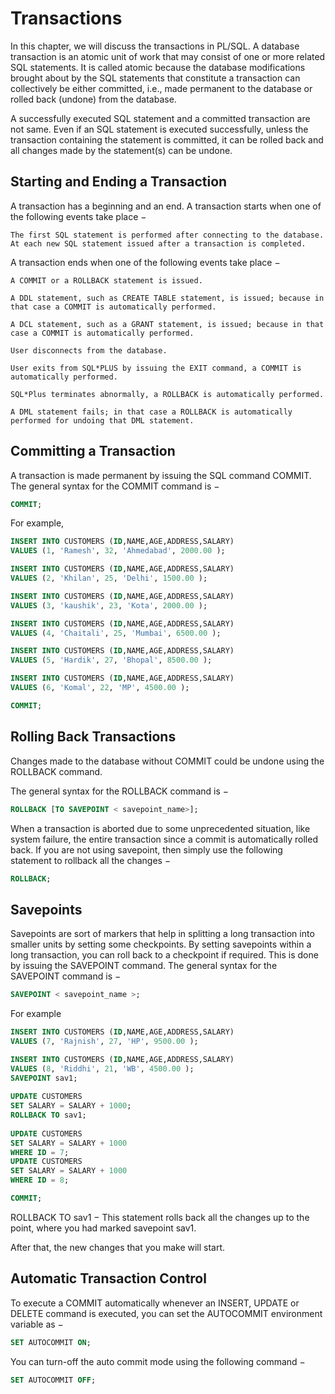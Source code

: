 # Transactions

In this chapter, we will discuss the transactions in PL/SQL. 
A database transaction is an atomic unit of work that may consist of one or more related SQL statements. 
It is called atomic because the database modifications brought about by the SQL statements that constitute a transaction can collectively be either committed, i.e., made permanent to the database or rolled back (undone) from the database.

A successfully executed SQL statement and a committed transaction are not same. 
Even if an SQL statement is executed successfully, unless the transaction containing the statement is committed, it can be rolled back and all changes made by the statement(s) can be undone.

## Starting and Ending a Transaction
A transaction has a beginning and an end. A transaction starts when one of the following events take place −
```
The first SQL statement is performed after connecting to the database.
At each new SQL statement issued after a transaction is completed.
```

A transaction ends when one of the following events take place −
```
A COMMIT or a ROLLBACK statement is issued.

A DDL statement, such as CREATE TABLE statement, is issued; because in that case a COMMIT is automatically performed.

A DCL statement, such as a GRANT statement, is issued; because in that case a COMMIT is automatically performed.

User disconnects from the database.

User exits from SQL*PLUS by issuing the EXIT command, a COMMIT is automatically performed.

SQL*Plus terminates abnormally, a ROLLBACK is automatically performed.

A DML statement fails; in that case a ROLLBACK is automatically performed for undoing that DML statement.
```

## Committing a Transaction
A transaction is made permanent by issuing the SQL command COMMIT. 
The general syntax for the COMMIT command is −
```sql
COMMIT;
```

For example,

```sql
INSERT INTO CUSTOMERS (ID,NAME,AGE,ADDRESS,SALARY) 
VALUES (1, 'Ramesh', 32, 'Ahmedabad', 2000.00 ); 

INSERT INTO CUSTOMERS (ID,NAME,AGE,ADDRESS,SALARY) 
VALUES (2, 'Khilan', 25, 'Delhi', 1500.00 ); 

INSERT INTO CUSTOMERS (ID,NAME,AGE,ADDRESS,SALARY) 
VALUES (3, 'kaushik', 23, 'Kota', 2000.00 ); 

INSERT INTO CUSTOMERS (ID,NAME,AGE,ADDRESS,SALARY) 
VALUES (4, 'Chaitali', 25, 'Mumbai', 6500.00 ); 

INSERT INTO CUSTOMERS (ID,NAME,AGE,ADDRESS,SALARY) 
VALUES (5, 'Hardik', 27, 'Bhopal', 8500.00 ); 

INSERT INTO CUSTOMERS (ID,NAME,AGE,ADDRESS,SALARY) 
VALUES (6, 'Komal', 22, 'MP', 4500.00 ); 

COMMIT;
```

## Rolling Back Transactions
Changes made to the database without COMMIT could be undone using the ROLLBACK command.

The general syntax for the ROLLBACK command is −
```sql
ROLLBACK [TO SAVEPOINT < savepoint_name>]; 
```

When a transaction is aborted due to some unprecedented situation, like system failure, the entire transaction since a commit is automatically rolled back. 
If you are not using savepoint, then simply use the following statement to rollback all the changes −
```sql
ROLLBACK;
```

## Savepoints
Savepoints are sort of markers that help in splitting a long transaction into smaller units by setting some checkpoints. 
By setting savepoints within a long transaction, you can roll back to a checkpoint if required. This is done by issuing the SAVEPOINT command.
The general syntax for the SAVEPOINT command is −
```sql
SAVEPOINT < savepoint_name >;
```

For example
```sql
INSERT INTO CUSTOMERS (ID,NAME,AGE,ADDRESS,SALARY) 
VALUES (7, 'Rajnish', 27, 'HP', 9500.00 ); 

INSERT INTO CUSTOMERS (ID,NAME,AGE,ADDRESS,SALARY) 
VALUES (8, 'Riddhi', 21, 'WB', 4500.00 ); 
SAVEPOINT sav1;
  
UPDATE CUSTOMERS 
SET SALARY = SALARY + 1000; 
ROLLBACK TO sav1;
  
UPDATE CUSTOMERS 
SET SALARY = SALARY + 1000 
WHERE ID = 7; 
UPDATE CUSTOMERS 
SET SALARY = SALARY + 1000 
WHERE ID = 8; 

COMMIT;
```

ROLLBACK TO sav1 − This statement rolls back all the changes up to the point, where you had marked savepoint sav1.

After that, the new changes that you make will start.

## Automatic Transaction Control
To execute a COMMIT automatically whenever an INSERT, UPDATE or DELETE command is executed, you can set the AUTOCOMMIT environment variable as −
```sql
SET AUTOCOMMIT ON; 
```

You can turn-off the auto commit mode using the following command −
```sql
SET AUTOCOMMIT OFF;
```

